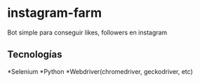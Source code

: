 # instagram-farm
Bot simple para conseguir likes, followers en instagram

## Tecnologías
  *Selenium
  *Python
  *Webdriver(chromedriver, geckodriver, etc)
